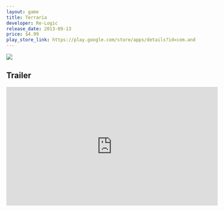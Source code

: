 ```yaml
---
layout: game
title: Terraria
developer: Re-Logic
release_date: 2013-09-13
price: $4.99
play_store_link: https://play.google.com/store/apps/details?id=com.and.games505.TerrariaPaid
---
```


<!-- Write your game description here. -->

<!-- Add your image embeds here. Remember to place images in assets/images/ -->
<img src="{{ 'assets/images/terraria_gameplay.jpg' | relative_url }}" />
<!-- IMPORTANT: Please manually place the image file 'terraria_gameplay.jpg' into the 'assets/images/' directory. -->

<!-- Optional: Add a rating section -->
<!-- ## My Rating
<!-- **Overall:** ⭐⭐⭐⭐☆ -->

<!-- Optional: Add a trailer section -->
## Trailer
<iframe width="560" height="315" src="https://www.youtube.com/embed/6nUvWkD8rAE?si=o5RGrdkOFnnZhPE6" title="YouTube video player" frameborder="0" allow="accelerometer; autoplay; clipboard-write; encrypted-media; gyroscope; picture-in-picture; web-share" referrerpolicy="strict-origin-when-cross-origin" allowfullscreen></iframe>